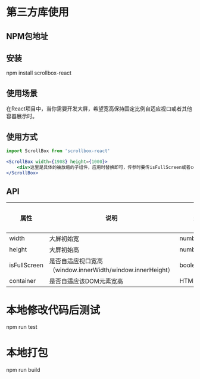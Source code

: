 # 第三方库使用
## NPM包地址
## 安装
npm install scrollbox-react
## 使用场景
在React项目中，当你需要开发大屏，希望宽高保持固定比例自适应视口或者其他容器展示时。
## 使用方式

```jsx
import ScrollBox from 'scrollbox-react'

<ScrollBox width={1908} height={1000}>
    <div>这里是具体的被放缩的子组件，应用时替换即可，传参时要传isFullScreen或者container，属性说明与传参类型见下方API详细说明</div>
</ScrollBox>
```
## API

|     属性     |                          说明                            | 类型        | 默认值 |
|    -------   | ------------------------------------------------------- | ------------| ------|
|    width     | 大屏初始宽                                               |   number    |   -   |
|   height     | 大屏初始高                                               |   number    |   -   |
| isFullScreen | 是否自适应视口宽高（window.innerWidth/window.innerHeight）|   boolean   |   -   |
|   container  | 是否自适应该DOM元素宽高                                   | HTMLElement |   -   |

# 本地修改代码后测试
npm run test
# 本地打包
npm run build